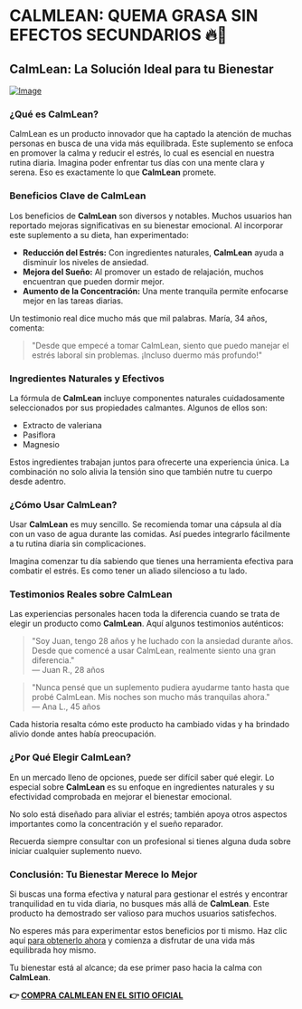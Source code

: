 # CALMLEAN: QUEMA GRASA SIN EFECTOS SECUNDARIOS 🔥💪

## CalmLean: La Solución Ideal para tu Bienestar

[![Image](https://www2.sellhealth.com/238/calmlean_5_1.jpg)](https://gchaffi.com/2TORn7xA)

### ¿Qué es CalmLean?

CalmLean es un producto innovador que ha captado la atención de muchas personas en busca de una vida más equilibrada. Este suplemento se enfoca en promover la calma y reducir el estrés, lo cual es esencial en nuestra rutina diaria. Imagina poder enfrentar tus días con una mente clara y serena. Eso es exactamente lo que **CalmLean** promete.

### Beneficios Clave de CalmLean

Los beneficios de **CalmLean** son diversos y notables. Muchos usuarios han reportado mejoras significativas en su bienestar emocional. Al incorporar este suplemento a su dieta, han experimentado:

- **Reducción del Estrés:** Con ingredientes naturales, **CalmLean** ayuda a disminuir los niveles de ansiedad.
- **Mejora del Sueño:** Al promover un estado de relajación, muchos encuentran que pueden dormir mejor.
- **Aumento de la Concentración:** Una mente tranquila permite enfocarse mejor en las tareas diarias.

Un testimonio real dice mucho más que mil palabras. María, 34 años, comenta:

> "Desde que empecé a tomar CalmLean, siento que puedo manejar el estrés laboral sin problemas. ¡Incluso duermo más profundo!"

### Ingredientes Naturales y Efectivos

La fórmula de **CalmLean** incluye componentes naturales cuidadosamente seleccionados por sus propiedades calmantes. Algunos de ellos son:

- Extracto de valeriana
- Pasiflora
- Magnesio

Estos ingredientes trabajan juntos para ofrecerte una experiencia única. La combinación no solo alivia la tensión sino que también nutre tu cuerpo desde adentro.

### ¿Cómo Usar CalmLean?

Usar **CalmLean** es muy sencillo. Se recomienda tomar una cápsula al día con un vaso de agua durante las comidas. Así puedes integrarlo fácilmente a tu rutina diaria sin complicaciones.

Imagina comenzar tu día sabiendo que tienes una herramienta efectiva para combatir el estrés. Es como tener un aliado silencioso a tu lado.

### Testimonios Reales sobre CalmLean

Las experiencias personales hacen toda la diferencia cuando se trata de elegir un producto como **CalmLean**. Aquí algunos testimonios auténticos:

> "Soy Juan, tengo 28 años y he luchado con la ansiedad durante años. Desde que comencé a usar CalmLean, realmente siento una gran diferencia."  
> — Juan R., 28 años

> "Nunca pensé que un suplemento pudiera ayudarme tanto hasta que probé CalmLean. Mis noches son mucho más tranquilas ahora."  
> — Ana L., 45 años

Cada historia resalta cómo este producto ha cambiado vidas y ha brindado alivio donde antes había preocupación.

### ¿Por Qué Elegir CalmLean?

En un mercado lleno de opciones, puede ser difícil saber qué elegir. Lo especial sobre **CalmLean** es su enfoque en ingredientes naturales y su efectividad comprobada en mejorar el bienestar emocional.

No solo está diseñado para aliviar el estrés; también apoya otros aspectos importantes como la concentración y el sueño reparador.

Recuerda siempre consultar con un profesional si tienes alguna duda sobre iniciar cualquier suplemento nuevo.

### Conclusión: Tu Bienestar Merece lo Mejor

Si buscas una forma efectiva y natural para gestionar el estrés y encontrar tranquilidad en tu vida diaria, no busques más allá de **CalmLean**. Este producto ha demostrado ser valioso para muchos usuarios satisfechos.

No esperes más para experimentar estos beneficios por ti mismo. Haz clic aquí [para obtenerlo ahora](https://gchaffi.com/2TORn7xA) y comienza a disfrutar de una vida más equilibrada hoy mismo.

Tu bienestar está al alcance; da ese primer paso hacia la calma con **CalmLean**.



**👉 [COMPRA CALMLEAN EN EL SITIO OFICIAL](https://gchaffi.com/2TORn7xA)**